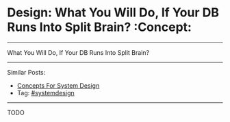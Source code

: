 # Design: What You Will Do, If Your DB Runs Into Split Brain?     :Concept:


---

What You Will Do, If Your DB Runs Into Split Brain?  

---

Similar Posts:  
-   [Concepts For System Design](https://architect.dennyzhang.com/design-concept)
-   Tag: [#systemdesign](https://architect.dennyzhang.com/tag/systemdesign)

---

TODO